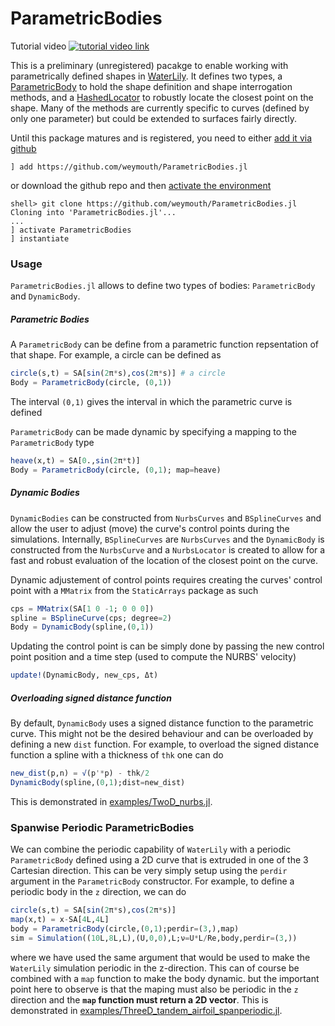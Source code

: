 # ParametricBodies

Tutorial video [![tutorial video link](https://img.youtube.com/vi/6PmJJKVOfvc/hqdefault.jpg)](https://www.youtube.com/watch?v=6PmJJKVOfvc)


This is a preliminary (unregistered) pacakge to enable working with parametrically defined shapes in [WaterLily](https://github.com/weymouth/WaterLily.jl). It defines two types, a [ParametricBody](https://github.com/weymouth/ParametricBodies.jl/blob/ec16d7efb5964c2200da65c71e643d7fbaf064c2/src/ParametricBodies.jl#L35) to hold the shape definition and shape interrogation methods, and a [HashedLocator](https://github.com/weymouth/ParametricBodies.jl/blob/ec16d7efb5964c2200da65c71e643d7fbaf064c2/src/HashedLocators.jl#L33) to robustly locate the closest point on the shape. Many of the methods are currently specific to curves (defined by only one parameter) but could be extended to surfaces fairly directly.

Until this package matures and is registered, you need to either [add it via github](https://pkgdocs.julialang.org/v1/managing-packages/#Adding-unregistered-packages) 
```
] add https://github.com/weymouth/ParametricBodies.jl
```
or download the github repo and then [activate the environment](https://pkgdocs.julialang.org/v1/environments/#Using-someone-else's-project)
```
shell> git clone https://github.com/weymouth/ParametricBodies.jl
Cloning into 'ParametricBodies.jl'...
...
] activate ParametricBodies
] instantiate
```

### Usage

`ParametricBodies.jl` allows to define two types of bodies: `ParametricBody` and `DynamicBody`.

##### Parametric Bodies

A `ParametricBody` can be define from a parametric function repsentation of that shape. For example, a circle can be defined as
```julia
circle(s,t) = SA[sin(2π*s),cos(2π*s)] # a circle
Body = ParametricBody(circle, (0,1))
```
The interval `(0,1)` gives the interval in which the parametric curve is defined

`ParametricBody` can be made dynamic by specifying a mapping to the `ParametricBody` type
```julia
heave(x,t) = SA[0.,sin(2π*t)]
Body = ParametricBody(circle, (0,1); map=heave)
```


##### Dynamic Bodies

`DynamicBodies` can be constructed from `NurbsCurves` and `BSplineCurves` and allow the user to adjust (move) the curve's control points during the simulations. Internally, `BSplineCurves` are `NurbsCurves` and the `DynamicBody` is constructed from the `NurbsCurve` and a `NurbsLocator` is created to allow for a fast and robust evaluation of the location of the closest point on the curve.

Dynamic adjustement of control points requires creating the curves' control point with a `MMatrix` from the `StaticArrays` package as such

```julia
cps = MMatrix(SA[1 0 -1; 0 0 0])
spline = BSplineCurve(cps; degree=2)
Body = DynamicBody(spline,(0,1))
```
Updating the control point is can be simply done by passing the new control point position and a time step (used to compute the NURBS' velocity)
```julia
update!(DynamicBody, new_cps, Δt)
```

##### Overloading signed distance function

By default, `DynamicBody` uses a signed distance function to the parametric curve. This might not be the desired behaviour and can be overloaded by defining a new `dist` function. For example, to overload the signed distance function a spline with a thickness of `thk` one can do
```julia
new_dist(p,n) = √(p'*p) - thk/2
DynamicBody(spline,(0,1);dist=new_dist)
```
This is demonstrated in [examples/TwoD_nurbs.jl](./example/TwoD_nurbs.jl).


### Spanwise Periodic ParametricBodies

We can combine the periodic capability of `WaterLily` with a periodic `ParametricBody` defined using a 2D curve that is extruded in one of the 3 Cartesian direction. This can be very simply setup using the `perdir` argument in the `ParametricBody` constructor. For example, to define a periodic body in the `z` direction, we can do
```julia
circle(s,t) = SA[sin(2π*s),cos(2π*s)]
map(x,t) = x-SA[4L,4L]
body = ParametricBody(circle,(0,1);perdir=(3,),map)
sim = Simulation((10L,8L,L),(U,0,0),L;ν=U*L/Re,body,perdir=(3,))
```
where we have used the same argument that would be used to make the `WaterLily` simulation periodic in the z-direction. This can of course be combined with a `map` function to make the body dynamic. but the important point here to observe is that the maping must also be periodic in the `z` direction and the __`map` function must return a 2D vector__. This is demonstrated in [examples/ThreeD_tandem_airfoil_spanperiodic.jl](./example/ThreeD_tandem_airfoil_spanperiodic.jl).
